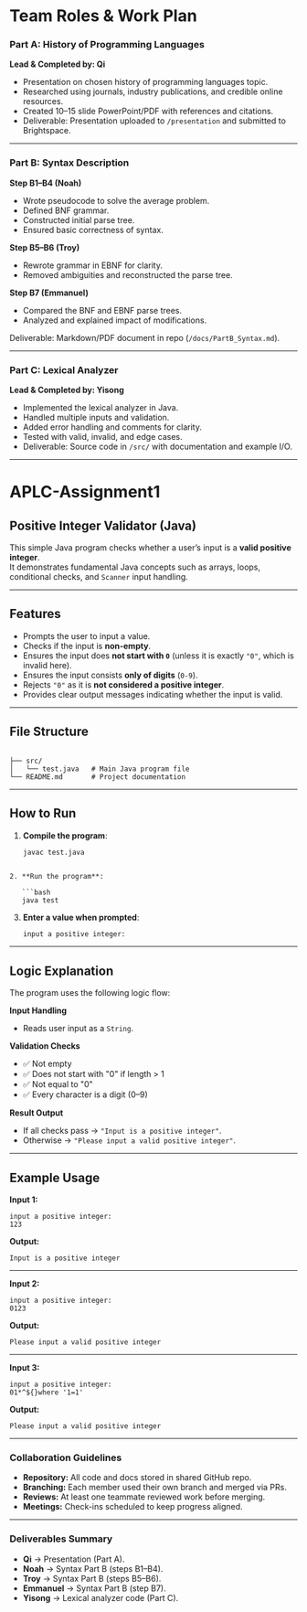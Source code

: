 # Team Roles & Work Plan

### Part A: History of Programming Languages
**Lead & Completed by: Qi**  
- Presentation on chosen history of programming languages topic.  
- Researched using journals, industry publications, and credible online resources.  
- Created 10–15 slide PowerPoint/PDF with references and citations.  
- Deliverable: Presentation uploaded to `/presentation` and submitted to Brightspace.  

---

### Part B: Syntax Description
**Step B1–B4 (Noah)**  
- Wrote pseudocode to solve the average problem.  
- Defined BNF grammar.  
- Constructed initial parse tree.  
- Ensured basic correctness of syntax.  

**Step B5–B6 (Troy)**  
- Rewrote grammar in EBNF for clarity.  
- Removed ambiguities and reconstructed the parse tree.  

**Step B7 (Emmanuel)**  
- Compared the BNF and EBNF parse trees.  
- Analyzed and explained impact of modifications.  

Deliverable: Markdown/PDF document in repo (`/docs/PartB_Syntax.md`).  

---

### Part C: Lexical Analyzer
**Lead & Completed by: Yisong**  
- Implemented the lexical analyzer in Java.  
- Handled multiple inputs and validation.  
- Added error handling and comments for clarity.  
- Tested with valid, invalid, and edge cases.  
- Deliverable: Source code in `/src/` with documentation and example I/O.  

---

# APLC-Assignment1

## Positive Integer Validator (Java)

This simple Java program checks whether a user’s input is a **valid positive integer**.  
It demonstrates fundamental Java concepts such as arrays, loops, conditional checks, and `Scanner` input handling.

---

## Features

- Prompts the user to input a value.
- Checks if the input is **non-empty**.
- Ensures the input does **not start with `0`** (unless it is exactly `"0"`, which is invalid here).
- Ensures the input consists **only of digits** (`0-9`).
- Rejects `"0"` as it is **not considered a positive integer**.
- Provides clear output messages indicating whether the input is valid.

---

## File Structure

```

├── src/
│   └── test.java   # Main Java program file
└── README.md       # Project documentation

````

---

## How to Run

1. **Compile the program**:

   ```bash
   javac test.java
```

2. **Run the program**:

   ```bash
   java test
   ```

3. **Enter a value when prompted**:

   ```
   input a positive integer:
   ```

---

## Logic Explanation

The program uses the following logic flow:

**Input Handling**

* Reads user input as a `String`.

**Validation Checks**

* ✅ Not empty
* ✅ Does not start with "0" if length > 1
* ✅ Not equal to "0"
* ✅ Every character is a digit (0–9)

**Result Output**

* If all checks pass → `"Input is a positive integer"`.
* Otherwise → `"Please input a valid positive integer"`.

---

## Example Usage

**Input 1:**

```
input a positive integer:
123
```

**Output:**

```
Input is a positive integer
```

---

**Input 2:**

```
input a positive integer:
0123
```

**Output:**

```
Please input a valid positive integer
```

---

**Input 3:**

```
input a positive integer:
01*^${}where '1=1'
```

**Output:**

```
Please input a valid positive integer
```

---

### Collaboration Guidelines

* **Repository:** All code and docs stored in shared GitHub repo.
* **Branching:** Each member used their own branch and merged via PRs.
* **Reviews:** At least one teammate reviewed work before merging.
* **Meetings:** Check-ins scheduled to keep progress aligned.

---

### Deliverables Summary

* **Qi** → Presentation (Part A).
* **Noah** → Syntax Part B (steps B1–B4).
* **Troy** → Syntax Part B (steps B5–B6).
* **Emmanuel** → Syntax Part B (step B7).
* **Yisong** → Lexical analyzer code (Part C).

```